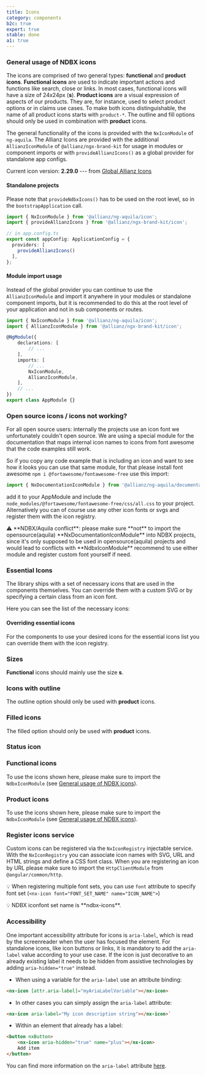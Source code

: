 ```yaml
---
title: Icons
category: components
b2c: true
expert: true
stable: done
a1: true
---
```


<div class="docs-private">

### General usage of NDBX icons

The icons are comprised of two general types: **functional** and **product icons**. **Functional icons** are used to indicate important actions and functions like search, close or links. In most cases, functional icons will have a size of 24x24px (**s**). **Product icons** are a visual expression of aspects of our products. They are, for instance, used to select product options or in claims use cases. To make both icons distinguishable, the name of all product icons starts with `product-*`. The outline and fill options should only be used in combination with **product** icons.

The general functionality of the icons is provided with the `NxIconModule` of `ng-aquila`. The Allianz Icons are provided with the additional `AllianzIconModule` of `@allianz/ngx-brand-kit` for usage in modules or component imports or with `provideAllianzIcons()` as a global provider for standalone app configs.

Current icon version: **2.29.0** --- from [Global Allianz Icons](https://github.developer.allianz.io/oneMarketing/allianz-icons)

#### Standalone projects

Please note that `provideNdbxIcons()` has to be used on the root level, so in the `bootstrapApplication` call.


```ts
import { NxIconModule } from '@allianz/ng-aquila/icon';
import { provideAllianzIcons } from '@allianz/ngx-brand-kit/icon';

// in app.config.ts
export const appConfig: ApplicationConfig = {
  providers: [
    provideAllianzIcons()
  ],
};
```


#### Module import usage

Instead of the global provider you can continue to use the `AllianzIconModule` and import it anywhere in your modules or standalone component imports, but it is recommended to do this at the root level of your application and not in sub components or routes.


```ts
import { NxIconModule } from '@allianz/ng-aquila/icon';
import { AllianzIconModule } from '@allianz/ngx-brand-kit/icon';

@NgModule({
    declarations: [
        // ...
    ],
    imports: [
        // ...
        NxIconModule,
        AllianzIconModule,
    ],
    // ...
})
export class AppModule {}
```

</div>

<div class="docs-public">

### Open source icons / icons not working?

For all open source users: internally the projects use an icon font we unfortunately couldn't open source. We are using a special module for the documentation that maps internal icon names to icons from font awesome that the code examples still work.

So if you copy any code example that is including an icon and want to see how it looks you can use that same module, for that please install font awesome `npm i @fortawesome/fontawesome-free` use this import:

```ts
import { NxDocumentationIconModule } from '@allianz/ng-aquila/documentation-icons';
```

add it to your AppModule and include the `node_modules/@fortawesome/fontawesome-free/css/all.css` to your project. Alternatively you can of course use any other icon fonts or svgs and register them with the icon registry.

</div>

<div class="docs-private">
⚠️ **NDBX/Aquila conflict**: please make sure **not** to import the opensource(aquila) **NxDocumentationIconModule** into NDBX projects, since it's only supposed to be used in opensource(aquila) projects and would lead to conflicts with **NdbxIconModule**
recommend to use either module and register custom font yourself if need.
</div>

### Essential Icons

The library ships with a set of necessary icons that are used in the components themselves. You can override them with a custom SVG or by specifying a certain class from an icon font.

Here you can see the list of the necessary icons:

<!-- example(icon-essential-icons) -->

#### Overriding essential icons

For the components to use your desired icons for the essential icons list you can override them with the icon registry.

<!-- example(icon-essential-override) -->

### Sizes

**Functional** icons should mainly use the size **s**.

<!-- example(icon-sizes) -->

### Icons with outline

<div class="docs-private">

The outline option should only be used with **product** icons.

</div>
<!-- example(icon-outline) -->

### Filled icons

<div class="docs-private">

The filled option should only be used with **product** icons.

</div>
<!-- example(icon-filled) -->

### Status icon
<!-- example(status-icon) -->

<div class="docs-private">

### Functional icons

To use the icons shown here, please make sure to import the `NdbxIconModule` (see [General usage of NDBX icons](./documentation/icon/overview#general-usage-of-ndbx-icons)).

<!-- example(icon-list-functional, { "privateExample": true, "hideStackblitzButton": true }) -->
</div>

<div class="docs-private">

### Product icons

To use the icons shown here, please make sure to import the `NdbxIconModule` (see [General usage of NDBX icons](./documentation/icon/overview#general-usage-of-ndbx-icons)).

<!-- example(icon-list-product, { "privateExample": true, "hideStackblitzButton": true }) -->
</div>

### Register icons service

Custom icons can be registered via the `NxIconRegistry` injectable service. With the `NxIconRegistry` you can associate icon names with SVG, URL and HTML strings and define a CSS font class. When you are registering an icon by URL please make sure to import the `HttpClientModule` from `@angular/common/http`.

💡 When registering multiple font sets,
you can use `font` attribute to specify font set (`<nx-icon font="FONT_SET_NAME" name="ICON_NAME">`)

<div class="docs-private">
💡 NDBX iconfont set name is **ndbx-icons**.
</div>

<!-- example(icon-registry) -->

### Accessibility

One important accessibility attribute for icons is `aria-label`, which is read by the screenreader when the user has focused the element. For standalone icons, like icon buttons or links, it is mandatory to add the `aria-label` value according to your use case. If the icon is just decorative to an already existing label it needs to be hidden from assistive technologies by adding `aria-hidden="true"` instead.

-   When using a variable for the `aria-label` use an attribute binding:

```html
<nx-icon [attr.aria-label]="myAriaLabelVariable"></nx-icon>
```

-   In other cases you can simply assign the `aria-label` attribute:

```html
<nx-icon aria-label="My icon description string"></nx-icon>`
```

-   Within an element that already has a label:

```html
<button nxButton>
    <nx-icon aria-hidden="true" name="plus"></nx-icon>
    Add item
</button>
```

You can find more information on the `aria-label` attribute [here](https://www.w3.org/TR/wai-aria/#aria-label).
